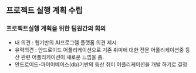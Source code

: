 ## 프로젝트 실행 계획 수립

### 프로젝트실행 계획을 위한 팀원간의 회의
+ 내 의견 : 웹기반의 AI프로그램 플랫폼 의견 제시
+ 유력의견 : 안드로이드 어플리케이션으로 기존 취미에 대한 전문 어플리케이션중 등산 관련 어플리케이션이 새로운 느낌을 줌.
+ 안드로이드-파이어베이스(db)기반의 등산 취미 어플리케이션을 개발 하기로 결정
